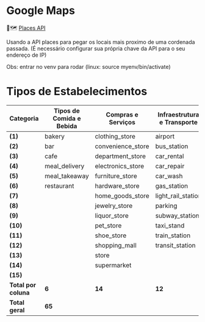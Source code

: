 # Google Maps
📌🗺 [Places API](https://console.cloud.google.com/marketplace/product/google/places.googleapis.com?hl=en&project=level-epoch-424911-t1)

Usando a API places para pegar os locais mais proximo de uma cordenada passada.
(É necessário configurar sua própria chave da API para o seu endereço de IP)

Obs: entrar no venv para rodar (linux: source myenv/bin/activate)



# Tipos de Estabelecimentos
| Categoria            | Tipos de Comida e Bebida | Compras e Serviços | Infraestrutura e Transporte | Saúde e Serviços Médicos | Serviços Públicos e Locais de Interesse | Recreação e Entretenimento |
|----------------------|--------------------------|-------------------|-----------------------------|--------------------------|-----------------------------------------|----------------------------|
| **(1)**              | bakery                   | clothing_store    | airport                     | dentist                  | atm                                     | amusement_park             |
| **(2)**              | bar                      | convenience_store | bus_station                 | doctor                   | bank                                    | aquarium                   |
| **(3)**              | cafe                     | department_store  | car_rental                  | hospital                 | church                                  | art_gallery                |
| **(4)**              | meal_delivery            | electronics_store | car_repair                  | pharmacy                 | city_hall                               | bowling_alley              |
| **(5)**              | meal_takeaway            | furniture_store   | car_wash                    | physiotherapist          | courthouse                              | casino                     |
| **(6)**              | restaurant               | hardware_store    | gas_station                 | veterinary_care          | embassy                                 | movie_theater              |
| **(7)**              |                          | home_goods_store  | light_rail_station          |                          | fire_station                            | museum                     |
| **(8)**              |                          | jewelry_store     | parking                     |                          | library                                 | night_club                 |
| **(9)**              |                          | liquor_store      | subway_station              |                          | local_government_office                 | park                       |
| **(10)**             |                          | pet_store         | taxi_stand                  |                          | mosque                                  | spa                        |
| **(11)**             |                          | shoe_store        | train_station               |                          | police                                  | stadium                    |
| **(12)**             |                          | shopping_mall     | transit_station             |                          | post_office                             | zoo                        |
| **(13)**             |                          | store             |                             |                          | school                                  |                            |
| **(14)**             |                          | supermarket       |                             |                          | synagogue                               |                            |
| **(15)**             |                          |                   |                             |                          | university                              |                            |
| **Total por coluna** | **6**                    | **14**            | **12**                      | **6**                    | **15**                                  | **12**                     |
| **Total geral**      | **65**                   |                   |                             |                          |                                         |                            |
